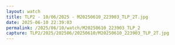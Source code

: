 ```yaml
---
layout: watch
title: TLP2 - 10/06/2025 - M20250610_223903_TLP_2T.jpg
date: 2025-06-10 22:39:03
permalink: /2025/06/10/watch/M20250610_223903_TLP_2
capture: TLP2/2025/202506/20250610/M20250610_223903_TLP_2T.jpg
---
```

